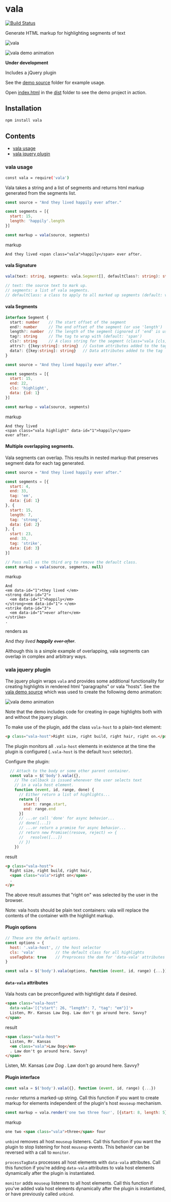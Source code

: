 # vala
[![Build Status](https://travis-ci.org/jabney/vala.svg?branch=master)](https://travis-ci.org/jabney/vala)

Generate HTML markup for highlighting segments of text

<!-- <div style="color: gray; background-color: white; padding: 0.5rem; font-family: monospace; font-size: 16px;">
  &lt;/<span style="border-bottom: 1px solid #0aa; background-color: #eff;">va</span><span style="border-top: 1px solid #a00; background-color: #fee;">la</span>&gt;
</div> -->

![vala](https://github.com/jabney/vala/raw/master/assets/vala.png)

![vala demo animation](https://github.com/jabney/vala/raw/master/assets/vala.gif)

**Under development**

Includes a jQuery plugin

See the [demo source](https://github.com/jabney/vala/tree/master/demo/src) folder for example usage.

Open [index.html](https://github.com/jabney/vala/tree/master/demo/dist) in the [dist](https://github.com/jabney/vala/tree/master/demo/dist) folder to see the demo project in action.

## Installation

```bash
npm install vala
```

## Contents
- [vala usage](#vala-usage)
- [vala jquery plugin](#vala-jquery-plugin)

### vala usage

```bash
const vala = require('vala')
```

Vala takes a string and a list of segments and returns html markup generated from the segments list.

```javascript
const source = "And they lived happily ever after."

const segments = [{
  start: 15,
  length: 'happily'.length
}]

const markup = vala(source, segments)
```

markup

```
And they lived <span class="vala">happily</span> ever after.
```

#### vala Signature

```typescript
vala(text: string, segments: vala.Segment[], defaultClass?: string): string

// text: the source text to mark up.
// segments: a list of vala segments.
// defaultClass: a class to apply to all marked up segments (default: vala).
```

#### vala Segments

```typescript
interface Segment {
  start: number    // The start offset of the segment
  end?: number     // The end offset of the segment (or use 'length')
  length?: number  // The length of the segment (ignored if 'end' is used)
  tag?: string     // The tag to wrap with (default: 'span')
  cls?: string     // A class string for the segment (class="vala [cls]")
  attrs?: {[key:string]: string}  // Custom attributes added to the tag
  data?: {[key:string]: string}   // Data attributes added to the tag
}
```

```javascript
const source = "And they lived happily ever after."

const segments = [{
  start: 15,
  end: 22,
  cls: 'highlight',
  data: {id: 1}
}]

const markup = vala(source, segments)
```

markup

```
And they lived
<span class="vala highlight" data-id="1">happily</span>
ever after.
```

#### Multiple overlapping segments.
Vala segments can overlap. This results in nested markup that preserves segment data for each tag generated.

```javascript
const source = "And they lived happily ever after."

const segments = [{
  start: 4,
  end: 33,
  tag: 'em',
  data: {id: 1}
}, {
  start: 15,
  length: 7,
  tag: 'strong',
  data: {id: 2}
}, {
  start: 23,
  end: 33,
  tag: 'strike',
  data: {id: 3}
}]

// Pass null as the third arg to remove the default class.
const markup = vala(source, segments, null)
```

markup

```
And
<em data-id="1">they lived </em>
<strong data-id="2">
  <em data-id="1">happily</em>
</strong><em data-id="1"> </em>
<strike data-id="3">
  <em data-id="1">ever after</em>
</strike>
.
```

renders as

And <em data-id="1">they lived </em><strong data-id="2"><em data-id="1">happily</em></strong><em data-id="1"> </em><strike data-id="3"><em data-id="1">ever after</em></strike>.

Although this is a simple example of overlapping, vala segments can overlap in complex and arbitrary ways.

### vala jquery plugin

The jquery plugin wraps `vala` and provides some additional functionality for creating highlights in rendered html "paragraphs" or vala "hosts". See the [vala demo source](https://github.com/jabney/vala/tree/master/demo/src) which was used to create the following demo animation:

![vala demo animation](https://github.com/jabney/vala/raw/master/assets/vala.gif)

Note that the demo includes code for creating in-page highlights both with and without the jquery plugin.

To make use of the plugin, add the class `vala-host` to a plain-text element:

```html
<p class="vala-host">Right size, right build, right hair, right on.</p>
```

The plugin monitors all `.vala-host` elements in existence at the time the
plugin is configured (`.vala-host` is the default `host` selector).

Configure the plugin:

```javascript
  // Attach to the body or some other parent container.
  const vala = $('body').vala({},
    // The callback is issued whenever the user selects text
    // in a vala host element.
    function (event, id, range, done) {
      // Either return a list of highlights...
      return [{
        start: range.start,
        end: range.end
      }]
      // ...or call 'done' for async behavior...
      // done([...])
      // ...or return a promise for async behavior...
      // return new Promise((resove, reject) => {
      //   resolve([...])
      // })
    })
```

result

```html
<p class="vala-host">
  Right size, right build, right hair,
  <span class="vala">right on</span>
  .
</p>
```

The above result assumes that "right on" was selected by the user in the browser.

Note: vala hosts should be plain text containers: vala will replace the contents
of the container with the highlight markup.

#### Plugin options

```javascript
// These are the default options.
const options = {
  host: '.vala-host', // the host selector
  cls: 'vala'         // the default class for all highlights
  useTagData: true    // Preprocess the dom for 'data-vala' attributes
}

const vala = $('body').vala(options, function (event, id, range) {...})
```

#### `data-vala` attributes
Vala hosts can be preconfigured with hightlight data if desired.

```html
<span class="vala-host"
  data-vala='[{"start": 26, "length": 7, "tag": "em"}]'>
  Listen, Mr. Kansas Law Dog. Law don't go around here. Savvy?
</span>
```

result

```html
<span class="vala-host">
  Listen, Mr. Kansas
  <em class="vala">Law Dog</em>
  . Law don't go around here. Savvy?
</span>
```

<span class="vala-host">
  Listen, Mr. Kansas
  <em class="vala">Law Dog</em>
  . Law don't go around here. Savvy?
</span>

#### Plugin interface

```javascript
const vala = $('body').vala({}, function (event, id, range) {...})
```

`render` returns a marked-up string. Call this function if you want to create markup for elements independent of the plugin's host `mouseup` mechanism.

```javascript
const markup = vala.render('one two three four', [{start: 8, length: 5}])
```

markup

```html
one two <span class="vala">three</span> four
```

`unbind` removes all host `mouseup` listeners. Call this function if you want the plugin to stop listening for host `mouseup` events. This behavior can be reversed with a call to `monitor`.

`processTagData` processes all host elements with `data-vala` attributes. Call this function if you're adding `data-vala` attributes to vala host elements dynamically after the plugin is instantiated.

`monitor` adds `mouseup` listeners to all host elements. Call this function if you've added vala host elements dynamically after the plugin is instantiated, or have previously called `unbind`.
